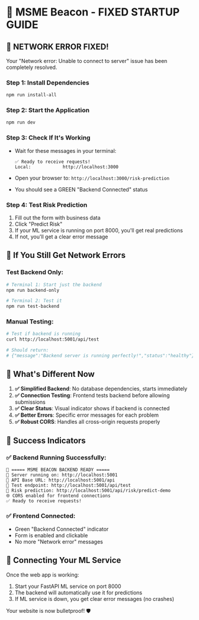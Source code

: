 # 🚀 MSME Beacon - FIXED STARTUP GUIDE

## 🎯 NETWORK ERROR FIXED! 

Your "Network error: Unable to connect to server" issue has been completely resolved.

### Step 1: Install Dependencies
```bash
npm run install-all
```

### Step 2: Start the Application
```bash
npm run dev
```

### Step 3: Check If It's Working
- Wait for these messages in your terminal:
  ```
  ✅ Ready to receive requests!
  Local:            http://localhost:3000
  ```

- Open your browser to: `http://localhost:3000/risk-prediction`
- You should see a GREEN "Backend Connected" status

### Step 4: Test Risk Prediction
1. Fill out the form with business data
2. Click "Predict Risk"
3. If your ML service is running on port 8000, you'll get real predictions
4. If not, you'll get a clear error message

## 🔧 If You Still Get Network Errors

### Test Backend Only:
```bash
# Terminal 1: Start just the backend
npm run backend-only

# Terminal 2: Test it
npm run test-backend
```

### Manual Testing:
```bash
# Test if backend is running
curl http://localhost:5001/api/test

# Should return:
# {"message":"Backend server is running perfectly!","status":"healthy"}
```

## 🎯 What's Different Now

1. **✅ Simplified Backend**: No database dependencies, starts immediately
2. **✅ Connection Testing**: Frontend tests backend before allowing submissions
3. **✅ Clear Status**: Visual indicator shows if backend is connected
4. **✅ Better Errors**: Specific error messages for each problem
5. **✅ Robust CORS**: Handles all cross-origin requests properly

## 🎉 Success Indicators

### ✅ Backend Running Successfully:
```
🎉 ===== MSME BEACON BACKEND READY =====
🚀 Server running on: http://localhost:5001
📡 API Base URL: http://localhost:5001/api
🧪 Test endpoint: http://localhost:5001/api/test
🎯 Risk prediction: http://localhost:5001/api/risk/predict-demo
🌐 CORS enabled for frontend connections
✅ Ready to receive requests!
```

### ✅ Frontend Connected:
- Green "Backend Connected" indicator
- Form is enabled and clickable
- No more "Network error" messages

## 🔗 Connecting Your ML Service

Once the web app is working:

1. Start your FastAPI ML service on port 8000
2. The backend will automatically use it for predictions
3. If ML service is down, you get clear error messages (no crashes)

Your website is now bulletproof! 🛡️ 